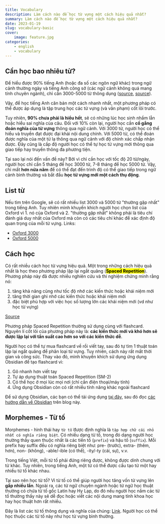 ```yaml
---
title: Vocabulary
description: Làm cách nào để học từ vựng một cách hiệu quả nhất?
summary: Làm cách nào để học từ vựng một cách hiệu quả nhất?
date: 2023-01-19
slug: vocabulary-basic
cover:
    image: feature.jpg
categories:
    - english
    - vocabulary
---
```


## Cần học bao nhiêu từ?

Để hiểu được 90% tiếng Anh (hoặc đa số các ngôn ngữ khác) trong ngữ cảnh thường ngày và tiếng Anh công sở (các ngữ cảnh không quá mang tính chuyên ngành), chỉ cần 3000-5000 từ thông dụng ([source](https://link.storjshare.io/jxzgsoym5wqkuwikdnlkzaj3xwua/phuctran-cloud%2Fgoulden1990.pdf), [source](https://link.storjshare.io/jufunra3zll5ojvabfh26dx5atwa/phuctran-cloud%2F43267941.pdf)).

Vậy, để học tiếng Anh căn bản một cách nhanh nhất, một phương pháp có thể được áp dụng là tập trung học các từ vựng (và văn phạm) cốt lõi trước.

Tuy nhiên, **90% chưa phải là hiểu hết**, sẽ có những lúc học sinh nhầm lẫn hoặc hiểu sai nghĩa của câu. Đối với 10% còn lại, người học cần **cố gắng đoán nghĩa của từ vựng** thông qua ngữ cảnh. Với 3000 từ, người học có thể hiểu và truyền đạt được đại khái nội dung chính. Với 5000 từ, có thể đoán được nghĩa của một từ lạ thông qua ngữ cảnh với độ chính xác chấp nhận được. Đây cũng là cấp độ người học có thể tự học từ vựng mới thông qua giao tiếp hay truyền thông đa phương tiện.

Tại sao lại nói đến vấn đề này? Bởi vì chỉ cần học với tốc độ 20 từ/ngày, người học chỉ cần 5 tháng để học 3000 từ, 7-8 tháng để học 5000 từ. Vậy, chỉ mất **hơn nửa năm** để có thể đạt đến trình độ có thể giao tiếp trong ngữ cảnh bình thường và bắt đầu **học từ vựng mới một cách thụ động**.

## List từ

Nếu tìm trên Google, sẽ có rất nhiều list 3000 và 5000 từ "thường gặp nhất" trong tiếng Anh. Tuy nhiên mình khuyến khích người học chọn list của Oxford vì 1. nó của Oxford và 2. "thường gặp nhất" không phải là tiêu chí đánh giá duy nhất của Oxford mà còn có các tiêu chí khác để xác định độ quan trọng của mỗi từ vựng. Links:

- [Oxford 3000](https://cdn.phuctran.cloud/American_Oxford_3000.pdf)
- [Oxford 5000](https://cdn.phuctran.cloud/American_Oxford_5000.pdf)

## Cách học

Có rất nhiều cách học từ vựng hiệu quả. Một trong những cách hiệu quả nhất là học theo phương pháp lặp lại ngắt quãng (**<mark>Spaced Repetition</mark>**). Phương pháp này đã được nhiều nghiên cứu và thí nghiệm chứng minh rằng nó:

1. tăng khả năng cũng như tốc độ nhớ các kiến thức hoặc khái niệm mới
2. tăng thời gian ghi nhớ các kiến thức hoặc khái niệm mới
3. đặc biệt phù hợp với việc học số lượng lớn các khái niệm mới (vd như học từ vựng)

[Source](https://cdn.phuctran.cloud/spaced-repetition.pdf)

Phương pháp Spaced Repetition thường sử dụng cùng với flashcard. Nguyên lí cốt lõi của phương pháp này là: **các kiến thức mới và khó hơn sẽ được lặp lại với tần suất cao hơn so với các kiến thức dễ**.

Người học có thể tự mua flashcard về rồi viết tay, sau đó tự tìm 1 thuật toán lặp lại ngắt quãng để phân loại từ vựng. Tuy nhiên, cách này rất mất thời gian và công sức. Thay vào đó, mình khuyến khích sử dụng ứng dụng Obsidian để tạo flashcard vì:

1. Gõ nhanh hơn viết tay
2. Tự áp dụng thuật toán Spaced Repetition (SM-2)
3. Có thể học ở mọi lúc mọi nơi (chỉ cần điện thoại/máy tính)
4. Ứng dụng Obsidian còn có rất nhiều tính năng khác ngoài flashcard

Để sử dụng Obsidian, các bạn có thể tải ứng dụng [tại đây](https://obsidian.md/download), sau đó đọc [các hướng dẫn về Obsidian](https://neolingo.net/tag/obsidian/) trên blog này.

## Morphemes - Từ tố

Morphemes - hình thái hay `từ tố` được định nghĩa là `tập hợp chữ cái nhỏ nhất có nghĩa riêng biệt`. Có nhiều dạng từ tố, trong đó dạng người học thường thấy quen thuộc nhất là các tiền tố (`prefix`) và hậu tố (`suffix`). Mỗi prefix hay suffix đều có nghĩa riêng biệt như: pre- (trước), extra- (thêm, hơn), non- (không), -able/-ible (có thể), -ity/-ty (cái, sự), v.v.

Trong tiếng Việt, mỗi từ tố phải đứng riêng được, không được dính chung với từ khác. Tuy nhiên, trong tiếng Anh, một từ có thể được cấu tạo từ một hay nhiều từ tố khác nhau.

Tại sao nên học từ tố? Vì từ tố có thể giúp người học tăng vốn từ vựng lên **gấp nhiều lần**. Ngoài ra, các từ ngữ chuyên ngành hoặc từ ngữ học thuật thường có chứa từ tố gốc Latin hay Hy Lạp, do đó nếu người học nắm các từ tố thường thấy này sẽ dễ đọc hoặc viết các nội dung mang tính khoa học hay học thuật hơn rất nhiều.

Đây là list các từ tố thông dụng và nghĩa của chúng: [Link](https://cdn.phuctran.cloud/List-of-Morphemes.pdf). Người học có thể học thuộc các từ tố này như học từ vựng bình thường.
